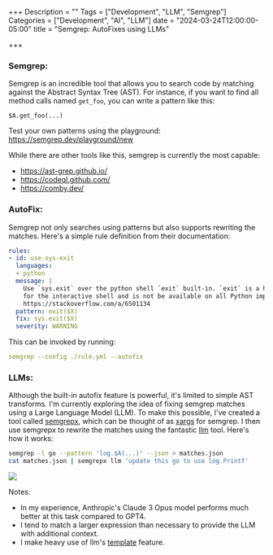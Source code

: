 +++
Description = ""
Tags = ["Development", "LLM", "Semgrep"]
Categories = ["Development", "AI", "LLM"]
date = "2024-03-24T12:00:00-05:00"
title = "Semgrep: AutoFixes using LLMs"

+++

### Semgrep:

Semgrep is an incredible tool that allows you to search code by matching against the Abstract Syntax Tree (AST).
For instance, if you want to find all method calls named `get_foo`, you can write a pattern like this:

```
$A.get_foo(...)
```

Test your own patterns using the playground: https://semgrep.dev/playground/new

While there are other tools like this, semgrep is currently the most capable:

- https://ast-grep.github.io/
- https://codeql.github.com/
- https://comby.dev/

### AutoFix:

Semgrep not only searches using patterns but also supports rewriting the matches.
Here's a simple rule definition from their documentation:

```yaml
rules:
- id: use-sys-exit
  languages:
  - python
  message: |
    Use `sys.exit` over the python shell `exit` built-in. `exit` is a helper
    for the interactive shell and is not be available on all Python implementations.
    https://stackoverflow.com/a/6501134
  pattern: exit($X)
  fix: sys.exit($X)
  severity: WARNING
```

This can be invoked by running:

```yaml
semgrep --config ./rule.yml --autofix
```

### LLMs:

Although the built-in autofix feature is powerful, it's limited to simple AST transforms.
I'm currently exploring the idea of fixing semgrep matches using a Large Language Model (LLM).
To make this possible, I've created a tool called [semgrepx](https://github.com/icholy/semgrepx), which can be thought of as [xargs](https://man7.org/linux/man-pages/man1/xargs.1.html) for semgrep.
I then use semgrepx to rewrite the matches using the fantastic [llm](https://llm.datasette.io/en/stable/) tool.
Here's how it works:

```bash
semgrep -l go --pattern 'log.$A(...)' --json > matches.json
cat matches.json | semgrepx llm 'update this go to use log.Printf'
```

![](/images/semgrepx.png)

Notes:

* In my experience, Anthropic's Claude 3 Opus model performs much better at this task compared to GPT4.
* I tend to match a larger expression than necessary to provide the LLM with additional context.
* I make heavy use of llm's [template](https://llm.datasette.io/en/stable/templates.html) feature.
